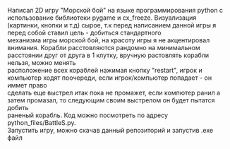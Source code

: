 Написал 2D игру "Морской бой" на языке программирования python с использование библиотеки pygame и cx_freeze.
Визуализация (картинки, кнопки и т.д) сырое, т.к перед написанием данной игры я перед собой ставил цель - добиться стандартного<br>
механизма игры морской бой, на красоту игры я не акцентировал внимания.
Корабли расстовляются рандомно на минимальном расстоянии друг от друга в 1 клутку, вручную растовлять корабли нельзя, можно менять <br>
расположение всех кораблей нажимая кнопку "restart", игрок и компьютер ходят поочереди, если игрок/компьютер попадает - он иммет право<br>
сделать еще выстрел итак пока не промажет, если компютер ранил а затем промазал, то следующим своим выстрелом он будет пытатся добить<br>
раненый корабль.
Код можно посмотреть по адресу python_files/BattleS.py.<br>
Запустить игру, можно скачав данный репозиторий и запустив .exe файл 
